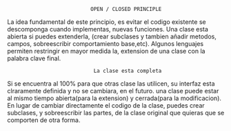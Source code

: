                                OPEN / CLOSED PRINCIPLE

La idea fundamental de este principio, es evitar el codigo existente se descomponga cuando implementas,
nuevas funciones. Una clase esta abierta si puedes extenderla, (crear subclases y tambien añadir metodos,
campos, sobreescribir comportamiento base,etc). Algunos lenguajes permiten restringir en mayor medida la,
 extension de una clase con la palabra clave final.

                                La clase esta completa
Si se encuentra al 100%  para que otras clase las utilicen, su interfaz esta clraramente definida y no se cambiara,
en el futuro. una clase puede estar al mismo tiempo abierta(para la extension) y cerrada(para la modificacion).
En lugar de cambiar directamente el codigo de la clase, puedes crear subclases, y sobreescribir las partes, 
de la clase original que quieras que se comporten de otra forma.